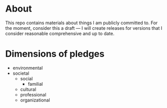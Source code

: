 # About

This repo contains materials about things I am publicly committed to. For the moment, consider this a draft &mdash; I will create releases for versions that I consider reasonable comprehensive and up to date.

# Dimensions of pledges

  - environmental
  - societal
    - social
      - familial
    - cultural
    - professional
    - organizational
